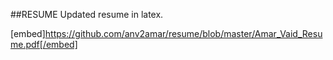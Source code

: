 ##RESUME
Updated resume in latex.

[embed]https://github.com/anv2amar/resume/blob/master/Amar_Vaid_Resume.pdf[/embed]
